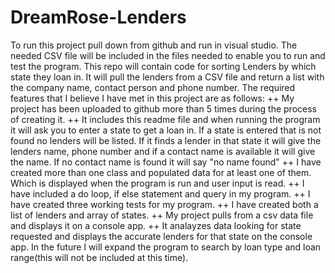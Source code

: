 # DreamRose-Lenders
To run this project pull down from github and run in visual studio. The needed CSV file will be included in the files needed to enable you to run and test the program.
This repo will contain code for sorting Lenders by which state they loan in.
It will pull the lenders from a CSV file and return a list with the company name, contact person and phone number.
The required features that I believe I have met in this project are as follows:
++  My project has been uploaded to github more than 5 times during the process of creating it. ++ It includes this readme file and when running the program it will ask you to enter a state to get a loan in. If a state is entered that is not found no lenders will  be   listed. If it finds a lender in that state it will give the lenders name, phone number and if a contact name is available it will give the name. If no contact name is   found it will say "no name found"
 ++ I have created more than one class and populated data for at least one of them. Which is displayed when the program is run and user input is read.
 ++ I have included a do loop, if else statement and query in my program.
 ++ I have created three working tests for my program.
 ++ I have created both a list of lenders and array of states.
 ++ My project pulls from a csv data file and displays it on a console app.
 ++ It analayzes data looking for state requested and displays the accurate lenders for that state on the console app.
In the future I will expand the program to search by loan type and loan range(this will not be included at this time).
